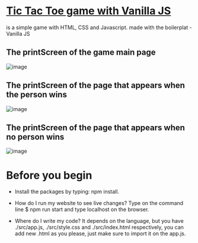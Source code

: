 # <a href="#my-heading">Tic Tac Toe game with Vanilla JS</a> #

is a simple game with HTML, CSS and Javascript.
made with the boilerplat - Vanilla JS

## The printScreen of the game main page ##

![image](https://github.com/Placito/Tic-Tac-Toe_game/assets/101410421/01d44249-5a8e-439c-9588-267fa119eb26)

## The printScreen of the page that appears when the person wins ##

![image](https://github.com/Placito/Tic-Tac-Toe_game/assets/101410421/788a7f47-03b1-478c-829e-44611ec99dc5)

## The printScreen of the page that appears when no person wins ##

![image](https://github.com/Placito/Tic-Tac-Toe_game/assets/101410421/f43018ab-8dff-4ee8-b15e-431bf2e8cca3)

#  Before you begin

* Install the packages by typing: npm install.

 * How do I run my website to see live changes?
Type on the command line $ npm run start and type localhost on the browser.

 * Where do I write my code?
It depends on the language, but you have ./src/app.js, ./src/style.css and ./src/index.html respectively, you can add new .html as you please, just make sure to import it on the app.js.
